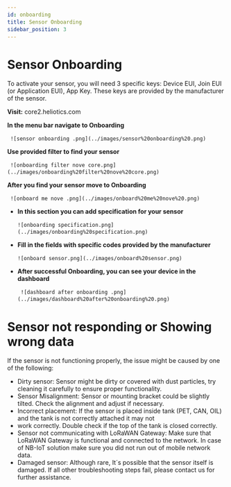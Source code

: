 ```yaml
---
id: onboarding
title: Sensor Onboarding 
sidebar_position: 3
---
```


# Sensor Onboarding
To activate your sensor, you will need 3 specific keys: Device EUI, Join EUI (or Application EUI), App Key. 
These keys are provided by the manufacturer of the sensor.

**Visit:** core2.heliotics.com



**In the menu bar navigate to Onboarding**


     ![sensor onboarding .png](../images/sensor%20onboarding%20.png)

**Use provided filter to find your sensor**


     ![onboarding filter nove core.png](../images/onboarding%20filter%20nove%20core.png)


**After you find your sensor move to Onboarding** 


     ![onboard me nove .png](../images/onboard%20me%20nove%20.png)


* **In this section you can add specification for your sensor**


      ![onboarding specification.png](../images/onboarding%20specification.png)




* **Fill in the fields with specific codes provided by the manufacturer**


      ![onboard sensor.png](../images/onboard%20sensor.png)


* **After successful Onboarding, you can see your device in the dashboard**


       ![dashboard after onboarding .png](../images/dashboard%20after%20onboarding%20.png)

# Sensor not responding or Showing wrong data 

If the sensor is not functioning properly, the issue might be caused by one of the following:

* Dirty sensor: Sensor might be dirty or covered with dust particles, try cleaning it carefully to ensure proper functionality.
* Sensor Misalignment: Sensor or mounting bracket could be slightly tilted. Check the alignment and adjust if necessary.
* Incorrect placement: If the sensor is placed inside tank (PET, CAN, OIL) and the tank is not correctly attached it may not
* work correctly. Double check if the top of the tank is closed correctly. 
* Sensor not communicating with LoRaWAN Gateway: Make sure that LoRaWAN Gateway is functional and connected to the network. 
In case of NB-IoT solution make sure you did not run out of mobile network data.
* Damaged sensor: Although rare, It´s possible that the sensor itself is damaged. If all other troubleshooting steps fail,
please contact us for further assistance. 

